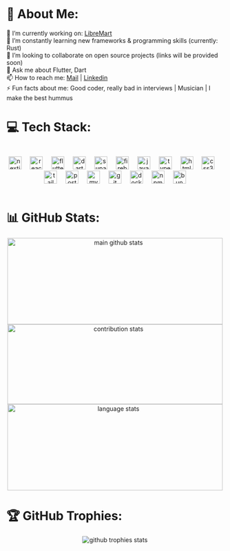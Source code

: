 # 💫 About Me:
🛒 I’m currently working on: [LibreMart](https://github.com/orgs/libremart/repositories)<br>
🌱 I’m constantly learning new frameworks & programming skills (currently: Rust)<br>
👯 I’m looking to collaborate on open source projects (links will be provided soon)<br>
💬 Ask me about Flutter, Dart<br>📫 How to reach me: [Mail](mailto:molder@toubul.eu) | [Linkedin](https://www.linkedin.com/in/toubul/) <br>
⚡ Fun facts about me: Good coder, really bad in interviews | Musician | I make the best hummus 


# 💻 Tech Stack:
###
<br>
<div align="center">
  <img src="https://cdn.jsdelivr.net/gh/devicons/devicon/icons/nextjs/nextjs-original.svg" height="30" alt="nextjs logo"  />
  <img width="12" />
  <img src="https://cdn.jsdelivr.net/gh/devicons/devicon/icons/react/react-original.svg" height="30" alt="react logo"  />
  <img width="12" />
  <img src="https://cdn.jsdelivr.net/gh/devicons/devicon/icons/flutter/flutter-original.svg" height="30" alt="flutter logo"  />
  <img width="12" />
  <img src="https://cdn.jsdelivr.net/gh/devicons/devicon/icons/dart/dart-original.svg" height="30" alt="dart logo"  />
  <img width="12" />
  <img src="https://cdn.simpleicons.org/supabase/3ECF8E" height="30" alt="supabase logo"  />
  <img width="12" />
  <img src="https://cdn.jsdelivr.net/gh/devicons/devicon/icons/firebase/firebase-plain.svg" height="30" alt="firebase logo"  />
  <img width="12" />
  <img src="https://cdn.jsdelivr.net/gh/devicons/devicon/icons/javascript/javascript-original.svg" height="30" alt="javascript logo"  />
  <img width="12" />
  <img src="https://cdn.jsdelivr.net/gh/devicons/devicon/icons/typescript/typescript-original.svg" height="30" alt="typescript logo"  />
  <img width="12" />
  <img src="https://cdn.jsdelivr.net/gh/devicons/devicon/icons/html5/html5-original.svg" height="30" alt="html5 logo"  />
  <img width="12" />
  <img src="https://cdn.jsdelivr.net/gh/devicons/devicon/icons/css3/css3-original.svg" height="30" alt="css3 logo"  />
  <img width="12" />
  <img src="https://cdn.jsdelivr.net/gh/devicons/devicon@latest/icons/tailwindcss/tailwindcss-original.svg" height="30" alt="tailwind logo"  />
  <img width="12" />
  <img src="https://cdn.jsdelivr.net/gh/devicons/devicon/icons/postgresql/postgresql-original.svg" height="30" alt="postgresql logo"  />
  <img width="12" />
  <img src="https://cdn.jsdelivr.net/gh/devicons/devicon/icons/mysql/mysql-original.svg" height="30" alt="mysql logo"  />
  <img width="12" />
  <img src="https://cdn.jsdelivr.net/gh/devicons/devicon/icons/git/git-original.svg" height="30" alt="git logo" />
  <img width="12" />
  <img src="https://cdn.jsdelivr.net/gh/devicons/devicon@latest/icons/docker/docker-original.svg" height="30" alt="docker logo" />
  <img width="12" />
  <img src="https://cdn.jsdelivr.net/gh/devicons/devicon@latest/icons/npm/npm-original-wordmark.svg" height="30" alt="npm logo" />
  <img width="12" />
  <img src="https://cdn.jsdelivr.net/gh/devicons/devicon@latest/icons/bun/bun-original.svg" height="30" alt="bun logo"  />
</div>
<br>

# 📊 GitHub Stats:
<p align="center">
<img src="https://github-readme-stats.vercel.app/api?username=toubul&theme=tokyonight&hide_border=false&include_all_commits=false&count_private=true" width="500" alt="main github stats" height="200" />
<br/>
<img src="https://github-readme-streak-stats.herokuapp.com/?user=toubul&theme=tokyonight&hide_border=false" width="500" alt="contribution stats" height="185" />
<br/>
<img src="https://github-readme-stats.vercel.app/api/top-langs/?username=toubul&theme=tokyonight&hide_border=false&include_all_commits=false&count_private=true&layout=compact" width="500" alt="language stats" height="200" />
</p>

# 🏆 GitHub Trophies:
<p align="center">
<img src="https://github-profile-trophy.vercel.app/?username=toubul&theme=radical&no-frame=false&no-bg=false&margin-w=4" alt="github trophies stats" />
</p>
